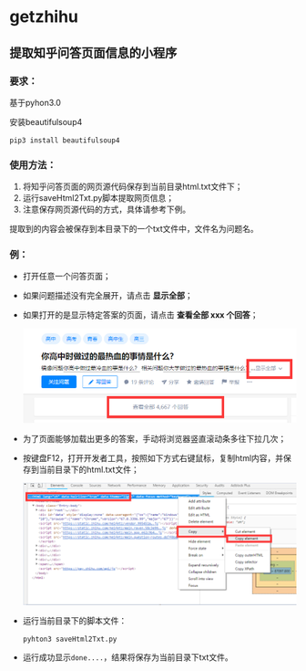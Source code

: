 # getzhihu

## 提取知乎问答页面信息的小程序

### 要求：

基于pyhon3.0

安装beautifulsoup4
```shell
pip3 install beautifulsoup4
```

### 使用方法：
1. 将知乎问答页面的网页源代码保存到当前目录html.txt文件下；
2. 运行saveHtml2Txt.py脚本提取网页信息；
3. 注意保存网页源代码的方式，具体请参考下例。

提取到的内容会被保存到本目录下的一个txt文件中，文件名为问题名。


### 例：
- 打开任意一个问答页面；

- 如果问题描述没有完全展开，请点击 **显示全部**；

- 如果打开的是显示特定答案的页面，请点击 **查看全部 xxx 个回答**；

  ![点击显示全部](https://github.com/xuejianbest/images/blob/master/getzhihu/%E6%98%BE%E7%A4%BA.png)


- 为了页面能够加载出更多的答案，手动将浏览器竖直滚动条多往下拉几次；

- 按键盘F12，打开开发者工具，按照如下方式右键鼠标，复制html内容，并保存到当前目录下的html.txt文件；

  ![点击显示全部](https://github.com/xuejianbest/images/blob/master/getzhihu/%E7%BD%91%E9%A1%B5html.png)


- 运行当前目录下的脚本文件：
  ```shell
  pyhton3 saveHtml2Txt.py
  ```

- 运行成功显示`done....`，结果将保存为当前目录下txt文件。

